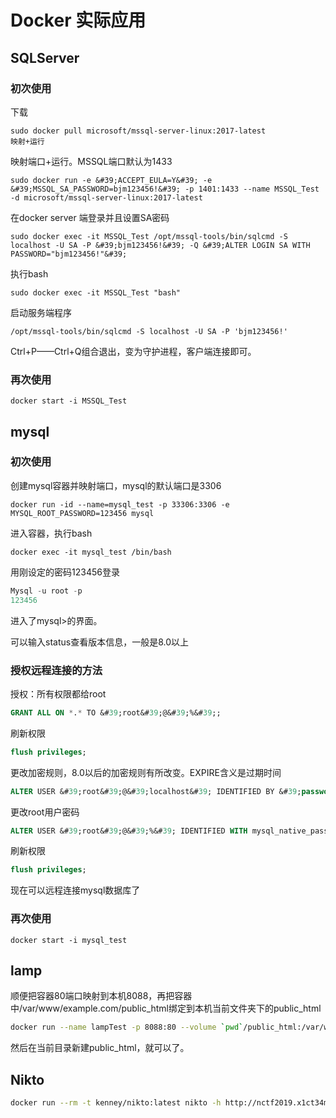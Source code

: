 # Docker 实际应用

## SQLServer

### 初次使用

下载  

```docker
sudo docker pull microsoft/mssql-server-linux:2017-latest
映射+运行
```

映射端口+运行。MSSQL端口默认为1433  

```docker
sudo docker run -e &#39;ACCEPT_EULA=Y&#39; -e &#39;MSSQL_SA_PASSWORD=bjm123456!&#39; -p 1401:1433 --name MSSQL_Test -d microsoft/mssql-server-linux:2017-latest
```

在docker server 端登录并且设置SA密码  

```docker
sudo docker exec -it MSSQL_Test /opt/mssql-tools/bin/sqlcmd -S localhost -U SA -P &#39;bjm123456!&#39; -Q &#39;ALTER LOGIN SA WITH PASSWORD="bjm123456!"&#39;
```

执行bash  

```docker
sudo docker exec -it MSSQL_Test "bash"
```

启动服务端程序  

```docker
/opt/mssql-tools/bin/sqlcmd -S localhost -U SA -P 'bjm123456!'
```

Ctrl+P——Ctrl+Q组合退出，变为守护进程，客户端连接即可。  

### 再次使用

```docker
docker start -i MSSQL_Test
```

## mysql

### 初次使用

创建mysql容器并映射端口，mysql的默认端口是3306  

```docker
docker run -id --name=mysql_test -p 33306:3306 -e MYSQL_ROOT_PASSWORD=123456 mysql
```

进入容器，执行bash  

```docker
docker exec -it mysql_test /bin/bash
```

用刚设定的密码123456登录  

```sql
Mysql -u root -p
123456
```

进入了mysql>的界面。  

可以输入status查看版本信息，一般是8.0以上  

### 授权远程连接的方法

授权：所有权限都给root  

```sql
GRANT ALL ON *.* TO &#39;root&#39;@&#39;%&#39;;
```

刷新权限  

```sql
flush privileges;
```

更改加密规则，8.0以后的加密规则有所改变。EXPIRE含义是过期时间  

```sql
ALTER USER &#39;root&#39;@&#39;localhost&#39; IDENTIFIED BY &#39;password&#39; PASSWORD EXPIRE NEVER;
```

更改root用户密码  

```sql
ALTER USER &#39;root&#39;@&#39;%&#39; IDENTIFIED WITH mysql_native_password BY &#39;123456&#39;;
```

刷新权限  

```sql
flush privileges;
```

现在可以远程连接mysql数据库了  

### 再次使用

```docker
docker start -i mysql_test
```

## lamp

顺便把容器80端口映射到本机8088，再把容器中/var/www/example.com/public_html绑定到本机当前文件夹下的public_html

```bash
docker run --name lampTest -p 8088:80 --volume `pwd`/public_html:/var/www/example.com/public_html/ -i -t linode/lamp /bin/bash
```

然后在当前目录新建public_html，就可以了。

## Nikto

```bash
docker run --rm -t kenney/nikto:latest nikto -h http://nctf2019.x1ct34m.com:60003/
```
